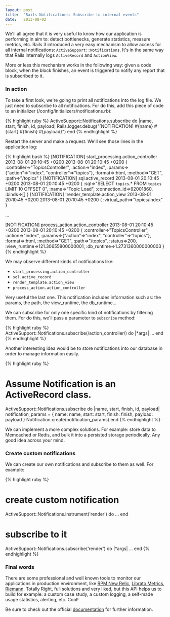 ```yaml
---
layout: post
title:  "Rails Notifications: Subscribe to internal events"
date:   2013-08-02
---
```


We'll all agree that it is very useful to know how our application is performing in aim to: detect bottlenecks, generate statistics, measure metrics, etc. Rails 3 introduced a very easy mechanism to allow access for all internal notifications: `ActiveSupport::Notifications`. It's in the same way that Rails internally logs `ActiveRecord` and `ActionView`.

More or less this mechanism works in the following way: given a code block, when the block finishes, an event is triggered to notify any report that is subscribed to it.

### In action

To take a first look, we're going to print all notifications into the log file. We just need to subscribe to all notifications. For do this, add this piece of code to an initializer (/config/initializers/notifications.rb):

{% highlight ruby %}
ActiveSupport::Notifications.subscribe do |name, start, finish, id, payload|
  Rails.logger.debug("[NOTIFICATION] #{name} #{start} #{finish} #{payload}")
end
{% endhighlight %}

Restart the server and make a request. We'll see those lines in the application log:

{% highlight bash %}
[NOTIFICATION] start_processing.action_controller
  2013-08-01 20:10:45 +0200 2013-08-01 20:10:45 +0200
  {
    :controller=>"TopicsController", :action=>"index",
    :params=>{"action"=>"index", "controller"=>"topics"},
    :format=>:html, :method=>"GET", :path=>"/topics"
  }
[NOTIFICATION] sql.active_record
  2013-08-01 20:10:45 +0200 2013-08-01 20:10:45 +0200
  {
    :sql=>"SELECT  `topics`.* FROM `topics` LIMIT 10 OFFSET 0",
    :name=>"Topic Load", :connection_id=>92001860, :binds=>[]
  }
[NOTIFICATION] !render_template.action_view
  2013-08-01 20:10:45 +0200 2013-08-01 20:10:45 +0200
  {
    :virtual_path=>"topics/index"
  }

...

[NOTIFICATION] process_action.action_controller
  2013-08-01 20:10:45 +0200 2013-08-01 20:10:45 +0200
  {
    :controller=>"TopicsController", :action=>"index",
    :params=>{"action"=>"index", "controller"=>"topics"},
    :format=>:html, :method=>"GET", :path=>"/topics", :status=>200,
    :view_runtime=>121.30655800000001, :db_runtime=>1.2731360000000003
  }
{% endhighlight %}

We may observe different kinds of notifications like:
* `start_processing.action_controller`
* `sql.active_record`
* `render_template.action_view`
* `process_action.action_controller`

Very useful the last one. This notification includes information such as: the params, the path, the view_runtime, the db_runtime...

We can subscribe for only one specific kind of notifications by filtering them. For do this, we'll pass a parameter to `subscribe` method:

{% highlight ruby %}
ActiveSupport::Notifications.subscribe(/action_controller/) do |*args|
  ...
end
{% endhighlight %}

Another interesting idea would be to store notifications into our database in order to manage information easily.

{% highlight ruby %}
# Assume Notification is an ActiveRecord class.
ActiveSupport::Notifications.subscribe do |name, start, finish, id, payload|
  notification_params = {
    name: name,
    start: start,
    finish: finish,
    payload: payload
  }
  Notification.create(notification_params)
end
{% endhighlight %}

We can implement a more complex solutions. For example: store data to Memcached or Redis, and bulk it into a persisted storage periodically. Any good idea across your mind.

### Create custom notifications

We can create our own notifications and subscribe to them as well. For example:

{% highlight ruby %}
# create custom notification
ActiveSupport::Notifications.instrument('render') do
  ...
end

# subscribe to it
ActiveSupport::Notifications.subscribe('render') do |*args|
  ...
end
{% endhighlight %}

### Final words

There are some professional and well known tools to monitor our applications in production environment, like [RPM New Relic](https://newrelic.com), [Librato Metrics](https://metrics.librato.com/), [Riemann](https://riemann.io/). Totally Right, full solutions and very liked, but this API helps us to build for example: a custom case study, a custom logging, a self-made usage statistics, alerting, etc. Cool!

Be sure to check out the official [documentation](http://api.rubyonrails.org/classes/ActiveSupport/Notifications.html) for further information.
